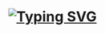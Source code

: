 # [![Typing SVG](https://readme-typing-svg.herokuapp.com?color=%2336BCF7&lines=Analysis+of+Kaggle)](https://git.io/typing-svg)
